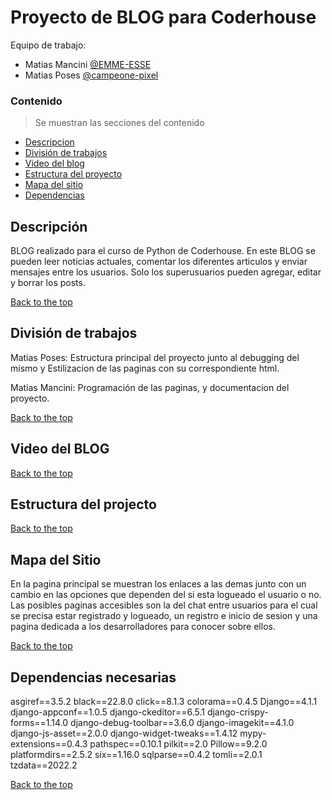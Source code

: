 # Proyecto de BLOG para Coderhouse

Equipo de trabajo:

* Matias Mancini
[@EMME-ESSE](https://github.com/EMME-ESSE)
* Matias Poses 
[@campeone-pixel](https://github.com/campeone-pixel)


### Contenido
> Se muestran las secciones del contenido

- [Descripcion](#descripcion)
- [División de trabajos](#división-de-trabajos)
- [Video del blog](#Video-del-blog)
- [Estructura del proyecto](#Estructura-del-proyecto)
- [Mapa del sitio](#Mapa-del-sitio)
- [Dependencias](#dependencias-necesarias)


## Descripción

BLOG realizado para el curso de Python de Coderhouse. 
En este BLOG se pueden leer noticias actuales, comentar los diferentes articulos y enviar mensajes entre los usuarios. Solo los superusuarios pueden agregar, editar y borrar los posts.

[Back to the top](#proyecto-de-blog-para-coderhouse)

## División de trabajos

Matias Poses: Estructura principal del proyecto junto al debugging del mismo y Estilizacion de  las paginas con su correspondiente html.

Matias Mancini: Programación de las paginas, y documentacion del proyecto.

[Back to the top](#proyecto-de-blog-para-coderhouse)

## Video del BLOG

[Back to the top](#proyecto-de-blog-para-coderhouse)
## Estructura del projecto
[Back to the top](#proyecto-de-blog-para-coderhouse)

## Mapa del Sitio

En la pagina principal se muestran los enlaces a las demas junto con un cambio en las opciones que dependen del si esta logueado el usuario o no.
Las posibles paginas accesibles son la del chat entre usuarios para el cual se precisa estar registrado y logueado, un registro e inicio de sesion y una pagina dedicada a los desarrolladores para conocer sobre ellos.

[Back to the top](#proyecto-de-blog-para-coderhouse)

## Dependencias necesarias
asgiref==3.5.2
black==22.8.0
click==8.1.3
colorama==0.4.5
Django==4.1.1
django-appconf==1.0.5
django-ckeditor==6.5.1
django-crispy-forms==1.14.0
django-debug-toolbar==3.6.0
django-imagekit==4.1.0
django-js-asset==2.0.0
django-widget-tweaks==1.4.12
mypy-extensions==0.4.3
pathspec==0.10.1
pilkit==2.0
Pillow==9.2.0
platformdirs==2.5.2
six==1.16.0
sqlparse==0.4.2
tomli==2.0.1
tzdata==2022.2


[Back to the top](#proyecto-de-blog-para-coderhouse)
##  
